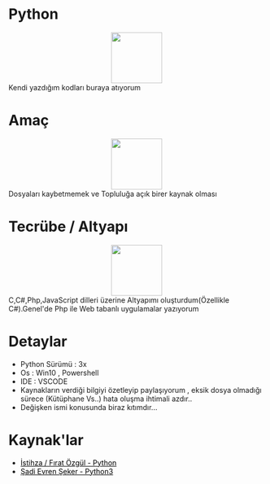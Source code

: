 # Python
<center><img width="100" src="https://maxcdn.icons8.com/Share/icon/Logos/python1600.png"></center>
Kendi yazdığım kodları buraya atıyorum
<h1>Amaç</h1>
<center><img src="http://www.gohealthing.com/wp-content/uploads/2017/06/question_mark1600.png" width="100"></center>
Dosyaları kaybetmemek ve Topluluğa açık birer kaynak olması 
<h1>Tecrübe / Altyapı</h1>
<center><img src="https://www.ascamso.com/wp-content/uploads/2015/05/icon_11.png" width="100"></center>
C,C#,Php,JavaScript dilleri üzerine Altyapımı oluşturdum(Özellikle C#).Genel'de Php ile Web tabanlı uygulamalar yazıyorum
<h1>Detaylar</h1>
<ul>
 <li>Python Sürümü : 3x</li>
<li>Os : Win10 , Powershell</li>
<li>IDE : VSCODE</li>
<li>Kaynakların verdiği bilgiyi özetleyip paylaşıyorum , eksik dosya olmadığı sürece (Kütüphane Vs..) hata oluşma ihtimali azdır..</li>
<li>Değişken ismi konusunda biraz kıtımdır...</li>
</ul>
<h1>Kaynak'lar</h1>
<ul>
 <li><a style="color:black;" href="https://belgeler.yazbel.com/python-istihza.pdf">İstihza / Fırat Özgül - Python</a></li>
 <li><a style="color:black;" href="https://www.youtube.com/watch?v=AaOv4BjN2UY&list=PLh9ECzBB8tJNTYpfiDs3PVlCZIwE9Gz0e">Şadi Evren Şeker - Python3</a></li>
</ul>
